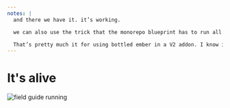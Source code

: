 ```yaml
---
notes: |
  and there we have it. it’s working.

  we can also use the trick that the monorepo blueprint has to run all these test apps at the same time when you run npm start

  That’s pretty much it for using bottled ember in a V2 addon. I know it’s a bit of a whirlwind tour but I wanted to cover the overview here and I’ll be writing blog posts and maybe even youtube videos about this for the next while. I really dislike monorepos and I’m going to do everything in my power to make the alternative as easy as possible!
---
```


# It's alive

![field guide running](/field-guide-running.png)

